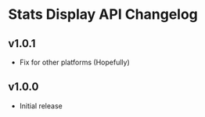 # Stats Display API Changelog
## v1.0.1
- Fix for other platforms (Hopefully)
## v1.0.0
- Initial release